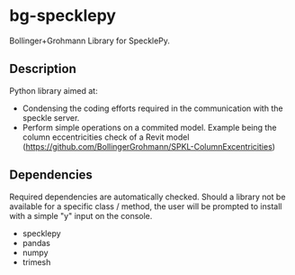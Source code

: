 # bg-specklepy
Bollinger+Grohmann Library for SpecklePy.

## Description
Python library aimed at:
* Condensing the coding efforts required in the communication with the speckle server.
* Perform simple operations on a commited model. Example being the column eccentricities check of a Revit model (https://github.com/BollingerGrohmann/SPKL-ColumnExcentricities)

## Dependencies
Required dependencies are automatically checked. Should a library not be available for a specific class / method, the user will be prompted to install with a simple "y" input on the console. 
* specklepy
* pandas
* numpy
* trimesh
